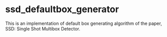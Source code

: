 # ssd_defaultbox_generator
This is an implementation of default box generating algorithm of the paper, SSD: Single Shot Multibox Detector.
